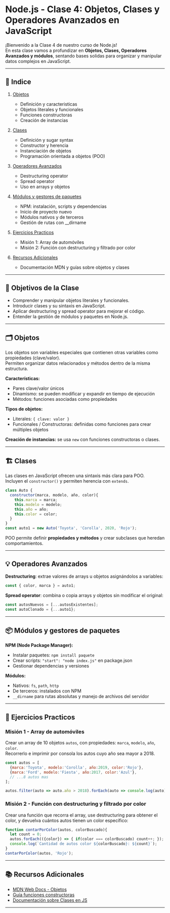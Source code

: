 # Node.js - Clase 4: Objetos, Clases y Operadores Avanzados en JavaScript

¡Bienvenido a la Clase 4 de nuestro curso de Node.js!  
En esta clase vamos a profundizar en **Objetos, Clases, Operadores Avanzados y módulos**, sentando bases solidas para organizar y manipular datos complejos en JavaScript.

---

## 📑 Indice

1. [Objetos](#objetos)  
   - Definición y caracteristicas  
   - Objetos literales y funcionales  
   - Funciones constructoras  
   - Creación de instancias  

2. [Clases](#clases)  
   - Definición y sugar syntax  
   - Constructor y herencia  
   - Instanciación de objetos  
   - Programación orientada a objetos (POO)  

3. [Operadores Avanzados](#operadores-avanzados)  
   - Destructuring operator  
   - Spread operator  
   - Uso en arrays y objetos  

4. [Módulos y gestores de paquetes](#modulos-y-gestores-de-paquetes)  
   - NPM: instalación, scripts y dependencias  
   - Inicio de proyecto nuevo  
   - Módulos nativos y de terceros  
   - Gestión de rutas con __dirname  

5. [Ejercicios Practicos](#ejercicios-practicos)  
   - Misión 1: Array de automóviles  
   - Misión 2: Función con destructuring y filtrado por color  

6. [Recursos Adicionales](#recursos-adicionales)  
   - Documentación MDN y guías sobre objetos y clases  

---

## 🎯 Objetivos de la Clase

- Comprender y manipular objetos literales y funcionales.  
- Introducir clases y su sintaxis en JavaScript.  
- Aplicar destructuring y spread operator para mejorar el código.  
- Entender la gestión de módulos y paquetes en Node.js.

---

## 🗂 Objetos

Los objetos son variables especiales que contienen otras variables como propiedades (clave/valor).  
Permiten organizar datos relacionados y métodos dentro de la misma estructura.

**Características:**
- Pares clave/valor únicos  
- Dinamismo: se pueden modificar y expandir en tiempo de ejecución  
- Métodos: funciones asociadas como propiedades  

**Tipos de objetos:**
- Literales: `{ clave: valor }`  
- Funcionales / Constructoras: definidas como funciones para crear múltiples objetos  

**Creación de instancias:** se usa `new` con funciones constructoras o clases.

---

## 🏗 Clases

Las clases en JavaScript ofrecen una sintaxis más clara para POO.  
Incluyen el `constructor()` y permiten herencia con `extends`.

```js
class Auto {
  constructor(marca, modelo, año, color){
    this.marca = marca;
    this.modelo = modelo;
    this.año = año;
    this.color = color;
  }
}
const auto1 = new Auto('Toyota', 'Corolla', 2020, 'Rojo');
```

POO permite definir **propiedades y métodos** y crear subclases que heredan comportamientos.

---

## 💡 Operadores Avanzados

**Destructuring**: extrae valores de arrays u objetos asignándolos a variables:

```js
const { color, marca } = auto1;
```

**Spread operator**: combina o copia arrays y objetos sin modificar el original:

```js
const autosNuevos = [...autosExistentes];
const autoClonado = {...auto1};
```

---

## 📦 Módulos y gestores de paquetes

**NPM (Node Package Manager):**  
- Instalar paquetes: `npm install paquete`  
- Crear scripts: `"start": "node index.js"` en package.json  
- Gestionar dependencias y versiones  

**Módulos:**  
- Nativos: `fs`, `path`, `http`  
- De terceros: instalados con NPM  
- `__dirname` para rutas absolutas y manejo de archivos del servidor

---

## 📝 Ejercicios Practicos

### Misión 1 - Array de automóviles

Crear un array de 10 objetos `autos`, con propiedades: `marca`, `modelo`, `año`, `color`.  
Recorrerlo e imprimir por consola los autos cuyo año sea mayor a 2018.

```js
const autos = [
  {marca:'Toyota', modelo:'Corolla', año:2019, color:'Rojo'},
  {marca:'Ford', modelo:'Fiesta', año:2017, color:'Azul'},
  // ...8 autos mas
];

autos.filter(auto => auto.año > 2018).forEach(auto => console.log(auto));
```

### Misión 2 - Función con destructuring y filtrado por color

Crear una función que recorra el array, use destructuring para obtener el color, y devuelva cuántos autos tienen un color específico:

```js
function contarPorColor(autos, colorBuscado){
  let count = 0;
  autos.forEach(({color}) => { if(color === colorBuscado) count++; });
  console.log(`Cantidad de autos color ${colorBuscado}: ${count}`);
}
contarPorColor(autos, 'Rojo');
```

---

## 📚 Recursos Adicionales

- [MDN Web Docs - Objetos](https://developer.mozilla.org/es/docs/Web/JavaScript/Guide/Working_with_Objects)  
- [Guía funciones constructoras](https://developer.mozilla.org/es/docs/Web/JavaScript/Reference/Classes)  
- [Documentación sobre Clases en JS](https://developer.mozilla.org/es/docs/Web/JavaScript/Reference/Classes)  

---